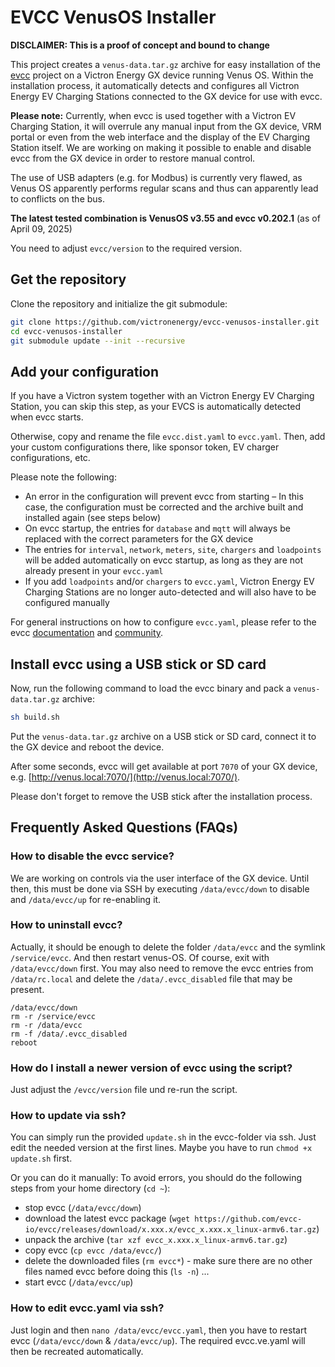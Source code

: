 # EVCC VenusOS Installer

**DISCLAIMER: This is a proof of concept and bound to change**

This project creates a `venus-data.tar.gz` archive for easy installation of the [evcc](https://github.com/evcc-io/evcc) project on a Victron Energy GX device running Venus OS. Within the installation process, it automatically detects and configures all Victron Energy EV Charging Stations connected to the GX device for use with evcc.

**Please note:** Currently, when evcc is used together with a Victron EV Charging Station, it will overrule any manual input from the GX device, VRM portal or even from the web interface and the display of the EV Charging Station itself. We are working on making it possible to enable and disable evcc from the GX device in order to restore manual control.

The use of USB adapters (e.g. for Modbus) is currently very flawed, as Venus OS apparently performs regular scans and thus can apparently lead to conflicts on the bus.

**The latest tested combination is VenusOS v3.55 and evcc v0.202.1**
(as of April 09, 2025)

You need to adjust `evcc/version` to the required version.

## Get the repository

Clone the repository and initialize the git submodule:
```sh
git clone https://github.com/victronenergy/evcc-venusos-installer.git
cd evcc-venusos-installer
git submodule update --init --recursive
```

## Add your configuration

If you have a Victron system together with an Victron Energy EV Charging Station, you can skip this step, as your EVCS is automatically detected when evcc starts.

Otherwise, copy and rename the file `evcc.dist.yaml` to `evcc.yaml`. Then, add your custom configurations there, like sponsor token, EV charger configurations, etc.

Please note the following:
* An error in the configuration will prevent evcc from starting – In this case, the configuration must be corrected and the archive built and installed again (see steps below)
* On evcc startup, the entries for `database` and `mqtt` will always be replaced with the correct parameters for the GX device
* The entries for `interval`, `network`, `meters`, `site`, `chargers` and `loadpoints` will be added automatically on evcc startup, as long as they are not already present in your `evcc.yaml`
* If you add `loadpoints` and/or `chargers` to `evcc.yaml`, Victron Energy EV Charging Stations are no longer auto-detected and will also have to be configured manually

For general instructions on how to configure `evcc.yaml`, please refer to the evcc [documentation](https://docs.evcc.io/en/docs/Home/) and [community](https://github.com/evcc-io/evcc/discussions/).

## Install evcc using a USB stick or SD card

Now, run the following command to load the evcc binary and pack a `venus-data.tar.gz` archive:

```sh
sh build.sh
```

Put the `venus-data.tar.gz` archive on a USB stick or SD card, connect it to the GX device and reboot the device.

After some seconds, evcc will get available at port `7070` of your GX device, e.g. [http://venus.local:7070/](http://venus.local:7070/).

Please don't forget to remove the USB stick after the installation process.

## Frequently Asked Questions (FAQs)

### How to disable the evcc service?

We are working on controls via the user interface of the GX device. Until then, this must be done via SSH by executing `/data/evcc/down` to disable and `/data/evcc/up` for re-enabling it.


### How to uninstall evcc?

Actually, it should be enough to delete the folder `/data/evcc` and the symlink `/service/evcc`. And then restart venus-OS.
Of course, exit with `/data/evcc/down` first.
You may also need to remove the evcc entries from `/data/rc.local` and delete the `/data/.evcc_disabled` file that may be present.

```
/data/evcc/down
rm -r /service/evcc
rm -r /data/evcc
rm -f /data/.evcc_disabled
reboot
```

### How do I install a newer version of evcc using the script?

Just adjust the `/evcc/version` file und re-run the script.

### How to update via ssh?

You can simply run the provided `update.sh` in the evcc-folder via ssh. Just edit the needed version at the first lines.
Maybe you have to run `chmod +x update.sh` first.

Or you can do it manually: To avoid errors, you should do the following steps from your home directory (`cd ~`):
- stop evcc (`/data/evcc/down`)
- download the latest evcc package (`wget https://github.com/evcc-io/evcc/releases/download/x.xxx.x/evcc_x.xxx.x_linux-armv6.tar.gz`)
- unpack the  archive (`tar xzf evcc_x.xxx.x_linux-armv6.tar.gz`)
- copy evcc (`cp evcc /data/evcc/`)
- delete the downloaded files (`rm evcc*`) - make sure there are no other files named evcc before doing this (`ls -n`) ...
- start evcc (`/data/evcc/up`)

### How to edit evcc.yaml via ssh?

Just login and then `nano /data/evcc/evcc.yaml`, then you have to restart evcc (`/data/evcc/down` & `/data/evcc/up`).
The required evcc.ve.yaml will then be recreated automatically.
